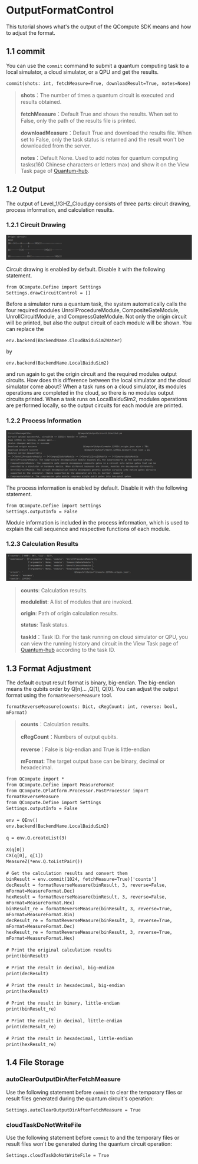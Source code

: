 # OutputFormatControl

This tutorial shows what's the output of the QCompute SDK means and how to adjust the format.

## 1.1 commit

You can use the `commit` command to submit a quantum computing task to a local simulator, a cloud simulator, or a QPU and get the results.

```
commit(shots: int, fetchMeasure=True, downloadResult=True, notes=None)
```
> **shots**：The number of times a quantum circuit is executed and results obtained.
> 
> **fetchMeasure**：Default True and shows the results. When set to False, only the path of the results file is printed.
> 
> **downloadMeasure**：Default True and download the results file. When set to False, only the task status is returned and the result won't be downloaded from the server.
> 
> **notes**：Default None. Used to add notes for quantum computing tasks(160 Chinese characters or letters max) and show it on the View Task page of [Quantum-hub](https://quantum-hub.baidu.com/).

## 1.2 Output

The output of Level_1/GHZ_Cloud.py consists of three parts: circuit drawing, process information, and calculation results.

### 1.2.1 Circuit Drawing

![origin_output](./PIC/origin_output_draw.png)

Circuit drawing is enabled by default. Disable it with the following statement.

```
from QCompute.Define import Settings
Settings.drawCircuitControl = []
```

Before a simulator runs a quantum task, the system automatically calls the four required modules UnrollProcedureModule, CompositeGateModule, UnrollCircuitModule, and CompressGateModule. Not only the origin circuit will be printed, but also the output circuit of each module will be shown. You can replace the

```
env.backend(BackendName.CloudBaiduSim2Water)
```

by

```
env.backend(BackendName.LocalBaiduSim2)
```

and run again to get the origin circuit and the required modules output circuits. How does this difference between the local simulator and the cloud simulator come about? When a task runs on a cloud simulator, its modules operations are completed in the cloud, so there is no modules output circuits printed. When a task runs on LocalBaiduSim2, modules operations are performed locally, so the output circuits for each module are printed.

### 1.2.2 Process Information

![origin_output](./PIC/origin_output_info.png)

The process information is enabled by default. Disable it with the following statement.

```
from QCompute.Define import Settings
Settings.outputInfo = False
```

Module information is included in the process information, which is used to explain the call sequence and respective functions of each module.

### 1.2.3 Calculation Results

![origin_output](./PIC/origin_output_results.png)

> **counts**: Calculation results.
> 
> **modulelist**: A list of modules that are invoked.
> 
> **origin**: Path of origin calculation results.
> 
> **status**: Task status.
> 
> **taskId**：Task ID. For the task running on cloud simulator or QPU, you can view the running history and circuit in the View Task page of [Quantum-hub](https://quantum-hub.baidu.com/) according to the task ID.

## 1.3 Format Adjustment

The default output result format is binary, big-endian. The big-endian means the qubits order by Q[n]... ,Q[1], Q[0]. You can adjust the output format using the `formatReverseMeasure` tool.

```
formatReverseMeasure(counts: Dict, cRegCount: int, reverse: bool, mFormat)
```
> **counts**：Calculation results.
> 
> **cRegCount**：Numbers of output qubits.
> 
> **reverse**：False is big-endian and True is little-endian
>
> **mFormat**: The target output base can be binary, decimal or hexadecimal.

```
from QCompute import *
from QCompute.Define import MeasureFormat
from QCompute.QPlatform.Processor.PostProcessor import formatReverseMeasure
from QCompute.Define import Settings
Settings.outputInfo = False

env = QEnv()
env.backend(BackendName.LocalBaiduSim2)

q = env.Q.createList(3)

X(q[0])
CX(q[0], q[1])
MeasureZ(*env.Q.toListPair())

# Get the calculation results and convert them
binResult = env.commit(1024, fetchMeasure=True)['counts']
decResult = formatReverseMeasure(binResult, 3, reverse=False, mFormat=MeasureFormat.Dec)
hexResult = formatReverseMeasure(binResult, 3, reverse=False, mFormat=MeasureFormat.Hex)
binResult_re = formatReverseMeasure(binResult, 3, reverse=True, mFormat=MeasureFormat.Bin)
decResult_re = formatReverseMeasure(binResult, 3, reverse=True, mFormat=MeasureFormat.Dec)
hexResult_re = formatReverseMeasure(binResult, 3, reverse=True, mFormat=MeasureFormat.Hex)

# Print the original calculation results
print(binResult)

# Print the result in decimal, big-endian
print(decResult)

# Print the result in hexadecimal, big-endian
print(hexResult)

# Print the result in binary, little-endian
print(binResult_re)

# Print the result in decimal, little-endian
print(decResult_re)

# Print the result in hexadecimal, little-endian
print(hexResult_re)
```

## 1.4 File Storage

### autoClearOutputDirAfterFetchMeasure

Use the following statement before `commit` to clear the temporary files or result files generated during the quantum circuit's operation:

```
Settings.autoClearOutputDirAfterFetchMeasure = True
```

### cloudTaskDoNotWriteFile

Use the following statement before `commit` to and the temporary files or result files won't be generated during the quantum circuit operation:

```
Settings.cloudTaskDoNotWriteFile = True
```
